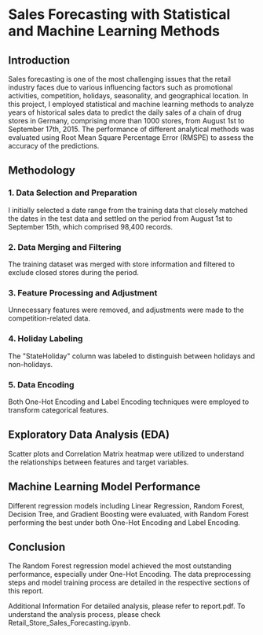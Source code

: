 # Sales Forecasting with Statistical and Machine Learning Methods

## Introduction
Sales forecasting is one of the most challenging issues that the retail industry faces due to various influencing factors such as promotional activities, competition, holidays, seasonality, and geographical location. In this project, I employed statistical and machine learning methods to analyze years of historical sales data to predict the daily sales of a chain of drug stores in Germany, comprising more than 1000 stores, from August 1st to September 17th, 2015. The performance of different analytical methods was evaluated using Root Mean Square Percentage Error (RMSPE) to assess the accuracy of the predictions.

## Methodology
### 1. Data Selection and Preparation
I initially selected a date range from the training data that closely matched the dates in the test data and settled on the period from August 1st to September 15th, which comprised 98,400 records.

### 2. Data Merging and Filtering
The training dataset was merged with store information and filtered to exclude closed stores during the period.

### 3. Feature Processing and Adjustment
Unnecessary features were removed, and adjustments were made to the competition-related data.

### 4. Holiday Labeling
The "StateHoliday" column was labeled to distinguish between holidays and non-holidays.

### 5. Data Encoding
Both One-Hot Encoding and Label Encoding techniques were employed to transform categorical features.

## Exploratory Data Analysis (EDA)
Scatter plots and Correlation Matrix heatmap were utilized to understand the relationships between features and target variables.

## Machine Learning Model Performance
Different regression models including Linear Regression, Random Forest, Decision Tree, and Gradient Boosting were evaluated, with Random Forest performing the best under both One-Hot Encoding and Label Encoding.

## Conclusion
The Random Forest regression model achieved the most outstanding performance, especially under One-Hot Encoding. The data preprocessing steps and model training process are detailed in the respective sections of this report.

Additional Information
For detailed analysis, please refer to report.pdf.
To understand the analysis process, please check Retail_Store_Sales_Forecasting.ipynb.
